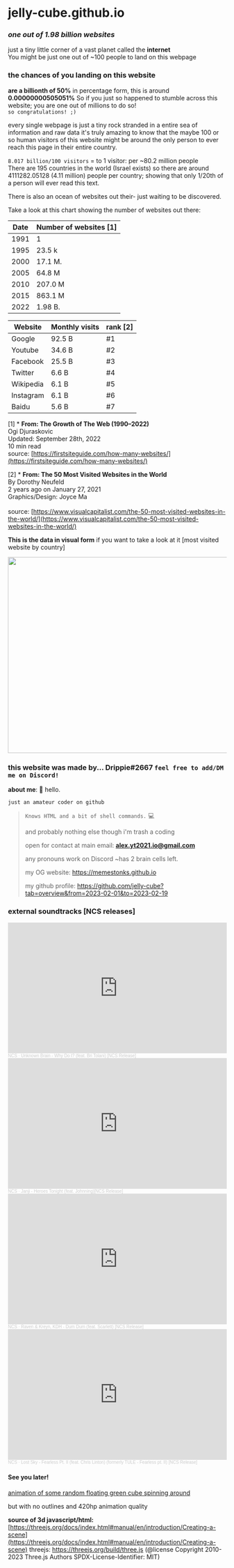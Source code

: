 # jelly-cube.github.io

### _one out of 1.98 billion websites_
just a tiny little corner of a vast planet called the **internet**
<br> 
You might be just one out of ~100 people to land on this webpage

### the chances of you landing on this website

**are a billionth of 50%**
in percentage form, this is around **0.00000000505051%**
So if you just so happened to stumble across this website; you are one out of millions to do so!
    <br> `so congratulations! ;)` 

every single webpage is just a tiny rock stranded in a entire sea of information and raw data
it's truly amazing to know that the maybe 100 or so human visitors of this website might be around
the only person to ever reach this page in their entire country. 

`8.017 billion/100 visitors` = to 1 visitor: per ~80.2 million people <br>
There are 195 countries in the world (Israel exists) so there are around 4111282.05128 (4.11 million)
people per country; showing that only 1/20th of a person will ever read this text.

There is also an ocean of websites out their- just waiting to be discovered.

Take a look at this chart showing the number of websites out there:

| Date   | Number of websites [1]|        
| ------ | ------------------ |                                                    
| 1991   |           1        |             
| 1995   |           23.5 k   |                 
| 2000   |           17.1 M.  |
| 2005   |           64.8 M   |
| 2010   |           207.0 M  |
| 2015   |           863.1 M  |
| 2022   |           1.98 B.  |

| Website  | Monthly visits | rank [2]|        
| -------- | -------------- | -----|            
| Google   | 92.5 B         | #1   |            
| Youtube  | 34.6 B         | #2   |                                                           
| Facebook | 25.5 B         | #3   |        
| Twitter  | 6.6 B          | #4   |
| Wikipedia| 6.1 B          | #5   |
| Instagram| 6.1 B          | #6   |
| Baidu    | 5.6 B          | #7   |

[1] * **From: The Growth of The Web (1990–2022)**
<br> Ogi Djuraskovic
<br> Updated: September 28th, 2022
<br> 10 min read
<br>source: [https://firstsiteguide.com/how-many-websites/](https://firstsiteguide.com/how-many-websites/) 

[2] * **From: The 50 Most Visited Websites in the World**
<br> By Dorothy Neufeld
<br> 2 years ago on January 27, 2021
<br> Graphics/Design: Joyce Ma   
<br> source: [https://www.visualcapitalist.com/the-50-most-visited-websites-in-the-world/](https://www.visualcapitalist.com/the-50-most-visited-websites-in-the-world/) 

**This is the data in visual form** if you want to take a look at it [most visited website by country]

<image width="800" height="450" src="https://images2.minutemediacdn.com/image/upload/c_crop,w_2400,h_1350,x_0,y_497/c_fill,w_720,ar_16:9,f_auto,q_auto,g_auto/images/voltaxMediaLibrary/mmsport/mentalfloss/01gesybxss92k4zfbag2.png" /> 

### this website was made by... **Drippie#2667** `feel free to add/DM me on Discord!`

**about me**: :wave: hello. 

`just an amateur coder on github`

> `Knows HTML and a bit of shell commands.` :computer:
>
> and probably nothing else though i'm trash a coding
>
> open for contact at main email: **alex.yt2021.io@gmail.com**
>
> any pronouns work on Discord ~has 2 brain cells left.
>
> my OG website: https://memestonks.github.io
>
> my github profile: https://github.com/jelly-cube?tab=overview&from=2023-02-01&to=2023-02-19
    
### external soundtracks **[NCS releases]**
    
<iframe width="100%" height="300" scrolling="no" frameborder="no" allow="autoplay" src="https://w.soundcloud.com/player/?url=https%3A//api.soundcloud.com/tracks/433088382&color=%23ff5500&auto_play=false&hide_related=false&show_comments=true&show_user=true&show_reposts=false&show_teaser=true&visual=true"></iframe><div style="font-size: 10px; color: #cccccc;line-break: anywhere;word-break: normal;overflow: hidden;white-space: nowrap;text-overflow: ellipsis; font-family: Interstate,Lucida Grande,Lucida Sans Unicode,Lucida Sans,Garuda,Verdana,Tahoma,sans-serif;font-weight: 100;"><a href="https://soundcloud.com/nocopyrightsounds" title="NCS" target="_blank" style="color: #cccccc; text-decoration: none;">NCS</a> · <a href="https://soundcloud.com/nocopyrightsounds/why-do-i" title="Unknown Brain - Why Do I? (feat. Bri Tolani) [NCS Release]" target="_blank" style="color: #cccccc; text-decoration: none;">Unknown Brain - Why Do I? (feat. Bri Tolani) [NCS Release]</a></div>

<iframe width="100%" height="300" scrolling="no" frameborder="no" allow="autoplay" src="https://w.soundcloud.com/player/?url=https%3A//api.soundcloud.com/tracks/209579854&color=%23ff5500&auto_play=false&hide_related=false&show_comments=true&show_user=true&show_reposts=false&show_teaser=true&visual=true"></iframe><div style="font-size: 10px; color: #cccccc;line-break: anywhere;word-break: normal;overflow: hidden;white-space: nowrap;text-overflow: ellipsis; font-family: Interstate,Lucida Grande,Lucida Sans Unicode,Lucida Sans,Garuda,Verdana,Tahoma,sans-serif;font-weight: 100;"><a href="https://soundcloud.com/nocopyrightsounds" title="NCS" target="_blank" style="color: #cccccc; text-decoration: none;">NCS</a> · <a href="https://soundcloud.com/nocopyrightsounds/janji-heroes-tonight-feat-johnningncs-release" title="Janji - Heroes Tonight (feat. Johnning)[NCS Release]" target="_blank" style="color: #cccccc; text-decoration: none;">Janji - Heroes Tonight (feat. Johnning)[NCS Release]</a></div>

<iframe width="100%" height="300" scrolling="no" frameborder="no" allow="autoplay" src="https://w.soundcloud.com/player/?url=https%3A//api.soundcloud.com/tracks/1436599183&color=%23ff5500&auto_play=false&hide_related=false&show_comments=true&show_user=true&show_reposts=false&show_teaser=true&visual=true"></iframe><div style="font-size: 10px; color: #cccccc;line-break: anywhere;word-break: normal;overflow: hidden;white-space: nowrap;text-overflow: ellipsis; font-family: Interstate,Lucida Grande,Lucida Sans Unicode,Lucida Sans,Garuda,Verdana,Tahoma,sans-serif;font-weight: 100;"><a href="https://soundcloud.com/nocopyrightsounds" title="NCS" target="_blank" style="color: #cccccc; text-decoration: none;">NCS</a> · <a href="https://soundcloud.com/nocopyrightsounds/raven-kreyn-kdh-dum-dum-feat-scarlett-ncs-release" title="Raven &amp; Kreyn, KDH - Dum Dum (feat. Scarlett) [NCS Release]" target="_blank" style="color: #cccccc; text-decoration: none;">Raven &amp; Kreyn, KDH - Dum Dum (feat. Scarlett) [NCS Release]</a></div>

<iframe width="100%" height="300" scrolling="no" frameborder="no" allow="autoplay" src="https://w.soundcloud.com/player/?url=https%3A//api.soundcloud.com/tracks/375365648&color=%23ff5500&auto_play=false&hide_related=false&show_comments=true&show_user=true&show_reposts=false&show_teaser=true&visual=true"></iframe><div style="font-size: 10px; color: #cccccc;line-break: anywhere;word-break: normal;overflow: hidden;white-space: nowrap;text-overflow: ellipsis; font-family: Interstate,Lucida Grande,Lucida Sans Unicode,Lucida Sans,Garuda,Verdana,Tahoma,sans-serif;font-weight: 100;"><a href="https://soundcloud.com/nocopyrightsounds" title="NCS" target="_blank" style="color: #cccccc; text-decoration: none;">NCS</a> · <a href="https://soundcloud.com/nocopyrightsounds/tule-fearless-pt-ii-feat-chris-linton-1" title="Lost Sky - Fearless Pt. II (feat. Chris Linton) (formerly TULE - Fearless pt. II) [NCS Release]" target="_blank" style="color: #cccccc; text-decoration: none;">Lost Sky - Fearless Pt. II (feat. Chris Linton) (formerly TULE - Fearless pt. II) [NCS Release]</a></div>

#### **See you later!**

[animation of some random floating green cube spinning around](/animation.html)

but with no outlines and 420hp animation quality

**source of 3d javascript/html:** [https://threejs.org/docs/index.html#manual/en/introduction/Creating-a-scene](https://threejs.org/docs/index.html#manual/en/introduction/Creating-a-scene)
threejs: https://threejs.org/build/three.js
(@license Copyright 2010-2023 Three.js Authors
 SPDX-License-Identifier: MIT)
